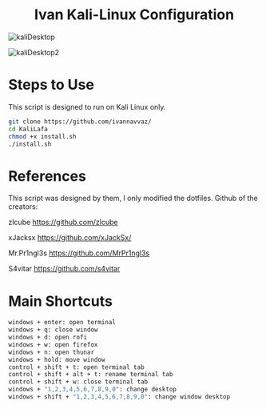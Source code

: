 <h1 align="center">Ivan Kali-Linux Configuration</h1>

![kaliDesktop](https://github.com/ivannavvaz/kali-Configuration/assets/123501884/36f56407-25a8-4858-8f2d-0c5e3084affc)

![kaliDesktop2](https://github.com/ivannavvaz/kali-Configuration/assets/123501884/46f3f30e-d5f0-430b-bca2-35529271f15d)

# Steps to Use

This script is designed to run on Kali Linux only.

```bash
git clone https://github.com/ivannavvaz/
cd KaliLafa
chmod +x install.sh
./install.sh
```

# References

This script was designed by them, I only modified the dotfiles. 
Github of the creators:

zlcube https://github.com/zlcube

xJacksx https://github.com/xJackSx/

Mr.Pr1ngl3s https://github.com/MrPr1ngl3s

S4vitar https://github.com/s4vitar

# Main Shortcuts

```bash
windows + enter: open terminal 
windows + q: close window
windows + d: open rofi
windows + w: open firefox
windows + n: open thunar
windows + hold: move window
control + shift + t: open terminal tab
control + shift + alt + t: rename terminal tab
control + shift + w: close terminal tab
windows + "1,2,3,4,5,6,7,8,9,0": change desktop
windows + shift + "1,2,3,4,5,6,7,8,9,0": change window desktop
```




